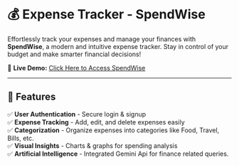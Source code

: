 # 💰 Expense Tracker - SpendWise  

Effortlessly track your expenses and manage your finances with **SpendWise**, a modern and intuitive expense tracker. Stay in control of your budget and make smarter financial decisions!  

🔗 **Live Demo:** [Click Here to Access SpendWise](YOUR_HOSTED_LINK_HERE)  

---

## 📌 Features  

✅ **User Authentication** - Secure login & signup  
✅ **Expense Tracking** - Add, edit, and delete expenses easily  
✅ **Categorization** - Organize expenses into categories like Food, Travel, Bills, etc.  
✅ **Visual Insights** - Charts & graphs for spending analysis  
✅ **Artificial Intelligence** - Integrated Gemini Api for finance related queries. 

